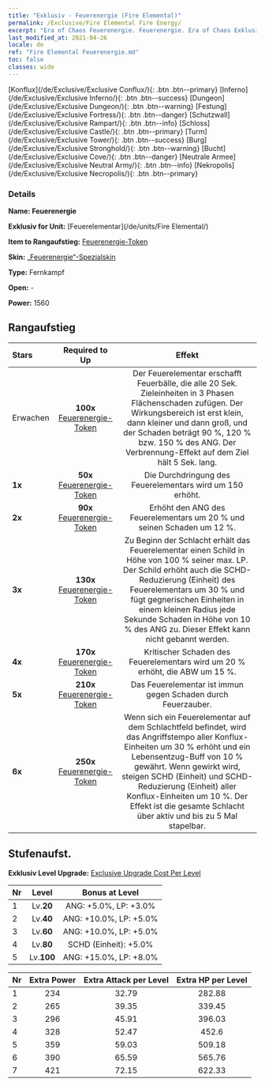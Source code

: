 ```yaml
---
title: "Exklusiv - Feuerenergie (Fire Elemental)"
permalink: /Exclusive/Fire Elemental Fire Energy/
excerpt: "Era of Chaos Feuerenergie. Feuerenergie. Era of Chaos Exklusiv Feuerenergie. Feuerelementar Exklusiv."
last_modified_at: 2021-04-26
locale: de
ref: "Fire Elemental Feuerenergie.md"
toc: false
classes: wide
---
```

 [Konflux](/de/Exclusive/Exclusive Conflux/){: .btn .btn--primary} [Inferno](/de/Exclusive/Exclusive Inferno/){: .btn .btn--success} [Dungeon](/de/Exclusive/Exclusive Dungeon/){: .btn .btn--warning} [Festung](/de/Exclusive/Exclusive Fortress/){: .btn .btn--danger} [Schutzwall](/de/Exclusive/Exclusive Rampart/){: .btn .btn--info} [Schloss](/de/Exclusive/Exclusive Castle/){: .btn .btn--primary} [Turm](/de/Exclusive/Exclusive Tower/){: .btn .btn--success} [Burg](/de/Exclusive/Exclusive Stronghold/){: .btn .btn--warning} [Bucht](/de/Exclusive/Exclusive Cove/){: .btn .btn--danger} [Neutrale Armee](/de/Exclusive/Exclusive Neutral Army/){: .btn .btn--info} [Nekropolis](/de/Exclusive/Exclusive Necropolis/){: .btn .btn--primary} 

### Details
 **Name: Feuerenergie** 

 **Exklusiv for Unit:** [Feuerelementar](/de/units/Fire Elemental/) 

 **Item to Rangaufstieg:** [Feuerenergie-Token](/ItemsDE/con_998/)

 **Skin:** [„Feuerenergie“-Spezialskin](/ItemsDE/con_666/)

 **Type:** Fernkampf

 **Open:** -

 **Power:** 1560

## Rangaufstieg

  |     Stars    |  Required to Up | Effekt |
  |:-------------|:---------------:|:---------------:|
  |  Erwachen  | **100x** [Feuerenergie-Token](/ItemsDE/con_998/) | <Flammentrio> Der Feuerelementar erschafft Feuerbälle, die alle 20 Sek. Zieleinheiten in 3 Phasen Flächenschaden zufügen. Der Wirkungsbereich ist erst klein, dann kleiner und dann groß, und der Schaden beträgt 90 %, 120 % bzw. 150 % des ANG. Der Verbrennung-Effekt auf dem Ziel hält 5 Sek. lang. |
  | **1x** <i class="fas fa-star"/> | **50x** [Feuerenergie-Token](/ItemsDE/con_998/) | Die Durchdringung des Feuerelementars wird um 150 erhöht. |
  | **2x** <i class="fas fa-star"/> | **90x** [Feuerenergie-Token](/ItemsDE/con_998/) | Erhöht den ANG des Feuerelementars um 20 % und seinen Schaden um 12 %. |
  | **3x** <i class="fas fa-star"/> | **130x** [Feuerenergie-Token](/ItemsDE/con_998/) | Zu Beginn der Schlacht erhält das Feuerelementar einen Schild in Höhe von 100 % seiner max. LP. Der Schild erhöht auch die SCHD-Reduzierung (Einheit) des Feuerelementars um 30 % und fügt gegnerischen Einheiten in einem kleinen Radius jede Sekunde Schaden in Höhe von 10 % des ANG zu. Dieser Effekt kann nicht gebannt werden. |
  | **4x** <i class="fas fa-star"/> | **170x** [Feuerenergie-Token](/ItemsDE/con_998/) | Kritischer Schaden des Feuerelementars wird um 20 % erhöht, die ABW um 15 %. |
  | **5x** <i class="fas fa-star"/> | **210x** [Feuerenergie-Token](/ItemsDE/con_998/) | Das Feuerelementar ist immun gegen Schaden durch Feuerzauber. |
  | **6x** <i class="fas fa-star"/> | **250x** [Feuerenergie-Token](/ItemsDE/con_998/) | <Elementar-Resonanz> Wenn sich ein Feuerelementar auf dem Schlachtfeld befindet, wird das Angriffstempo aller Konflux-Einheiten um 30 % erhöht und ein Lebensentzug-Buff von 10 % gewährt. Wenn <Flammentrio> gewirkt wird, steigen SCHD (Einheit) und SCHD-Reduzierung (Einheit) aller Konflux-Einheiten um 10 %. Der Effekt ist die gesamte Schlacht über aktiv und bis zu 5 Mal stapelbar. |


## Stufenaufst.
 **Exklusiv Level Upgrade:** [Exclusive Upgrade Cost Per Level](/Exclusive/ExclusiveUpgradeCostPerLevel/)

  |  Nr  |   Level  | Bonus at Level |
  |:-----|:--------:|:--------------:|
  | 1 | Lv.**20** | ANG: +5.0%, LP: +3.0% |
  | 2 | Lv.**40** | ANG: +10.0%, LP: +5.0% |
  | 3 | Lv.**60** | ANG: +10.0%, LP: +5.0% |
  | 4 | Lv.**80** | SCHD (Einheit): +5.0% |
  | 5 | Lv.**100** | ANG: +15.0%, LP: +8.0% |


  |  Nr  |  Extra Power | Extra Attack per Level | Extra HP per Level |
  |:-----|:--------:|:--------:|:--------:|
  | 1 | 234 | 32.79 | 282.88 |
  | 2 | 265 | 39.35 | 339.45 |
  | 3 | 296 | 45.91 | 396.03 |
  | 4 | 328 | 52.47 | 452.6 |
  | 5 | 359 | 59.03 | 509.18 |
  | 6 | 390 | 65.59 | 565.76 |
  | 7 | 421 | 72.15 | 622.33 |


